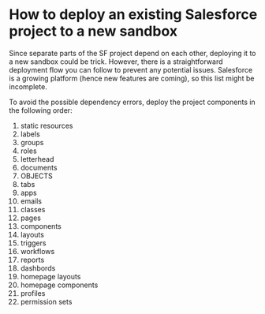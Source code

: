 How to deploy an existing Salesforce project to a new sandbox
=========
Since separate parts of the SF project depend on each other, deploying it to a new sandbox could be trick. However, there is a straightforward deployment flow you can follow to prevent any potential issues. Salesforce is a growing platform (hence new features are coming), so this list might be incomplete.

To avoid the possible dependency errors, deploy the project components in the following order:

1. static resources
2. labels
3. groups
4. roles
5. letterhead
6. documents
7. OBJECTS
8. tabs
9. apps
10. emails
11. classes
12. pages
13. components
14. layouts
15. triggers
16. workflows
17. reports
18. dashbords
19. homepage layouts 
20. homepage components
21. profiles
22. permission sets

